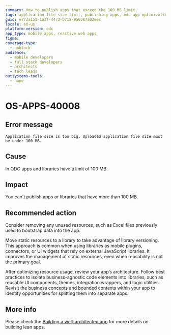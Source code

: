 ```yaml
---
summary: How to publish apps that exceed the 100 MB limit.
tags: application file size limit, publishing apps, odc app optimization, best practices, static resources management
guid: e773a151-1a3f-4472-b718-9a6587a02eec
locale: en-us
platform-version: odc
app_type: mobile apps, reactive web apps
figma:
coverage-type:
  - unblock
audience:
  - mobile developers
  - full stack developers
  - architects
  - tech leads
outsystems-tools:
  - none
---
```

# OS-APPS-40008

## Error message

`Application file size is too big. Uploaded application file size must be under 100 MB.`

## Cause

In ODC apps and libraries have a limit of 100 MB.

## Impact

You can't publish apps or libraries that have more than 100 MB.

## Recommended action

Consider removing any unused resources, such as Excel files previously used to bootstrap data into the app.

Move static resources to a library to take advantage of library versioning. This approach is common when using libraries as mobile plugins, connectors, or UI widgets that rely on external JavaScript libraries. It improves the management of static resources, even when reusability is not the primary goal.

After optimizing resource usage, review your app’s architecture. Follow best practices to isolate business-agnostic code elements into libraries, such as reusable UI components, themes, integration wrappers, and logic utilities. Revisit the business concepts and bounded contexts within your app to identify opportunities for splitting them into separate apps.

## More info

Please check the [Building a well-architected app](../../eap/app-architecture/recommended-architecture.md) for more details on building lean apps.

